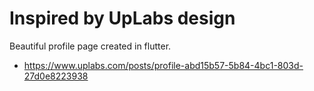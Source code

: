 # Inspired by UpLabs design
Beautiful profile page created in flutter.

- https://www.uplabs.com/posts/profile-abd15b57-5b84-4bc1-803d-27d0e8223938
